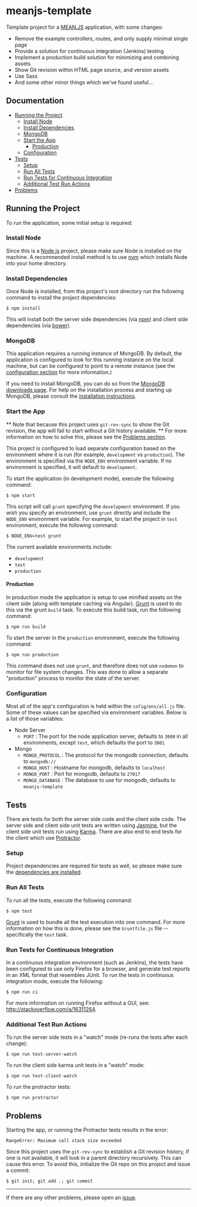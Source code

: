 # meanjs-template #

Template project for a [MEAN.JS](http://meanjs.org/) application, with some changes:
* Remove the example controllers, routes, and only supply minimal single page
* Provide a solution for continuous integration (Jenkins) testing
* Implement a production build solution for minimizing and combining assets
* Show Git revision within HTML page source, and version assets
* Use Sass
* And some other minor things which we've found useful...

## Documentation ##

- [Running the Project](#running-the-project)
  - [Install Node](#install-node)
  - [Install Dependencies](#install-dependencies)
  - [MongoDB](#mongodb)
  - [Start the App](#start-the-app)
    - [Production](#production)
  - [Configuration](#configuration)
- [Tests](#tests)
  - [Setup](#setup)
  - [Run All Tests](#run-all-tests)
  - [Run Tests for Continuous Integration](#run-tests-for-continuous-integration)
  - [Additional Test Run Actions](#additional-test-run-actions)
- [Problems](#problems)

## Running the Project ##

To run the application, some initial setup is required:

### Install Node ###

Since this is a [Node.js](http://nodejs.org/) project, please make sure
Node is installed on the machine. A recommended install method is to use
[nvm](https://github.com/creationix/nvm) which installs Node into your
home directory.

### Install Dependencies ###

Once Node is installed, from this project's root directory run the following
command to install the project dependencies:

`$ npm install`

This will install both the server side dependencies
(via [npm](https://www.npmjs.org/)) and client side dependencies
(via [bower](http://bower.io/)).

### MongoDB ###

This application requires a running instance of MongoDB. By default, the
application is configured to look for this running instance on the local
machine, but can be configured to point to a remote instance (see the
[configuration section](#configuration) for more information.)

If you need to install MongoDB, you can do so from the
[MongoDB downloads page](https://www.mongodb.org/downloads). For help
on the installation process and starting up MongoDB, please consult
the [installation instructions](http://docs.mongodb.org/manual/installation/).

### Start the App ###

** Note that because this project uses `git-rev-sync` to show the Git revision,
the app will fail to start without a Git history available. **
For more information on how to solve this, please see the [Problems section](#problems).

This project is configured to load separate configuration based on the
environment where it is run (for example, `development` vs `production`).
The environment is specified via the `NODE_ENV` environment variable.
If no environment is specified, it will default to `development`.

To start the application (in development mode), execute the following command:

`$ npm start`

This script will call `grunt` specifying the `development` environment. If
you wish you specify an environment, use `grunt` directly and include the
`NODE_ENV` environment variable. For example, to start the project in `test`
environment, execute the following command:

`$ NODE_ENV=test grunt`

The current available environments include:

*   `development`
*   `test`
*   `production`

#### Production ####

In production mode the application is setup to use minified assets
on the client side (along with template caching via Angular).
[Grunt](http://gruntjs.com/) is used to do this via the grunt `build`
task. To execute this build task, run the following command:

`$ npm run build`

To start the server in the `production` environment, execute the following
command:

`$ npm run production`

This command does not use `grunt`, and therefore does not use `nodemon` to
monitor for file system changes. This was done to allow a separate "production"
process to monitor the state of the server.

### Configuration ###

Most all of the app's configuration is held within the `cofig/env/all.js` file.
Some of these values can be specified via environment variables. Below is a
list of those variables:

* Node Server
    * `PORT` : The port for the node application server, defaults to `3000` in all environments, except `test`, which defaults the port to `3001`
* Mongo
    * `MONGO_PROTOCOL` : The protocol for the mongodb connection, defaults to `mongodb://`
    * `MONGO_HOST` : Hostname for mongodb, defaults to `localhost`
    * `MONGO_PORT` : Port for mongodb, defaults to `27017`
    * `MONGO_DATABASE` : The database to use for mongodb, defaults to `meanjs-template`

## Tests ##

There are tests for both the server side code and the client side code.
The server side and client side unit tests are written using
[Jasmine](https://jasmine.github.io/), but the client side unit tests
run using [Karma](https://karma-runner.github.io). There are also
end to end tests for the client which use
[Protractor](http://angular.github.io/protractor).

### Setup ###

Project dependencies are required for tests as well, so please make
sure the [dependencies are installed](#install-dependencies).

### Run All Tests ###

To run all the tests, execute the following command:

`$ npm test`

[Grunt](http://gruntjs.com/) is used to bundle all the test execution
into one command. For more information on how this is done, please
see the `Gruntfile.js` file -- specifically the `test` task.

### Run Tests for Continuous Integration ###

In a continuous integration environment (such as Jenkins), the tests have been
configured to use only Firefox for a browser, and generate test reports in an
XML format that resembles JUnit. To run the tests in continuous integration mode,
execute the following:

`$ npm run ci`

For more information on running Firefox without a GUI, see: http://stackoverflow.com/a/16311264.

### Additional Test Run Actions ###

To run the server side tests in a "watch" mode (re-runs the tests after each change):

`$ npm run test-server-watch`

To run the client side karma unit tests in a "watch" mode:

`$ npm run test-client-watch`

To run the protractor tests:

`$ npm run protractor`

## Problems ##

Starting the app, or running the Protractor tests results in the error:

```
RangeError: Maximum call stack size exceeded
```

Since this project uses the `git-rev-sync` to establish a Git revision history, if
one is not available, it will look in a parent directory recursively. This can cause
this error. To avoid this, initialize the Git repo on this project and issue a commit:

`$ git init; git add .; git commit`

---------------------------------------

If there are any other problems, please open an [issue](https://github.com/CognitiveScale/meanjs-template/issues).
